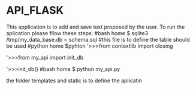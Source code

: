 # API_FLASK
This application is to add and save text proposed by the user.
To run the aplication please fllow these steps:
#bash
home $ sqlite3 /tmp/my_data_base.db < schema.sql #this file is to define the table should be used 
#python
home $pyhton 
'>>>from contextlib import closing

'>>>from my_api import init_db

'>>>init_db()
#bash
home $ python my_api.py

the folder templates and static is to define the aplicatin 
